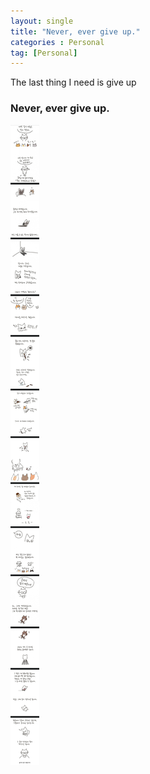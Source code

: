 ```yaml
---
layout: single
title: "Never, ever give up."
categories : Personal
tag: [Personal]
---
```


The last thing I need is give up

### Never, ever give up.

![giveup](/assets/posts/giveup.png)
